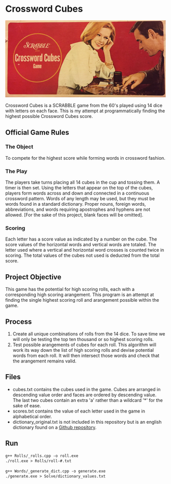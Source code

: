 # Crossword Cubes

![alt text](https://github.com/pjflanagan/cross-word-cubes/raw/master/images/crosswordcubes.jpg "Crossword Cubes by SCRABBLE")

Crossword Cubes is a SCRABBLE game from the 60's played using 14 dice with letters on each face.
This is my attempt at programmatically finding the highest possible Crossword Cubes score. 

## Official Game Rules

### The Object

To compete for the highest score while forming words in crossword fashion.

### The Play

The players take turns placing all 14 cubes in the cup and tossing them. A timer is then set. 
Using the letters that appear on the top of the cubes, players form words
across and down and connected in a continuous crossword pattern. Words of any length
may be used, but they must be words found in a standard dictionary. Proper nouns,
foreign words, abbreviations, and words requiring apostrophes and hyphens are not allowed.
[For the sake of this project, blank faces will be omitted].

### Scoring

Each letter has a score value as indicated by a number on the cube. The score values
of the horizontal words and vertical words are totaled. The letter used where a 
vertical and horizontal word crosses is counted twice in scoring. The total values
of the cubes not used is deducted from the total score.

## Project Objective

This game has the potential for high scoring rolls, each with a corresponding high scoring arangement. 
This program is an attempt at finding the single highest scoring roll and arangement
possible within the game.

## Process
1. Create all unique combinations of rolls from the 14 dice. 
To save time we will only be testing the top ten thousand or so highest scoring rolls.
2. Test possible arangements of cubes for each roll.
This algorithm will work its way down the list of high scoring rolls and
devise potential words from each roll. It will then intersect those words and check 
that the arangement remains valid.

## Files
- cubes.txt contains the cubes used in the game. Cubes are arranged in descending value order
and faces are ordered by descending value. The last two cubes contain an extra 'a'
rather than a wildcard '*' for the sake of ease.
- scores.txt contains the value of each letter used in the game in alphabetical order.
- dictionary_original.txt is not included in this repository but is an english dictionary 
found on a [Github repository](https://github.com/dwyl/english-words/blob/master/words.txt).

## Run
```
g++ Rolls/_rolls.cpp -o roll.exe
./roll.exe > Rolls/roll-#.txt

g++ Words/_generate_dict.cpp -o generate.exe
./generate.exe > Solve/dictionary_values.txt
```